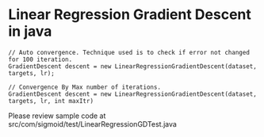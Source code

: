 # Linear Regression Gradient Descent in java

```
// Auto convergence. Technique used is to check if error not changed for 100 iteration.
GradientDescent descent = new LinearRegressionGradientDescent(dataset, targets, lr);

// Convergence By Max number of iterations.
GradientDescent descent = new LinearRegressionGradientDescent(dataset, targets, lr, int maxItr)
```

Please review sample code at src/com/sigmoid/test/LinearRegressionGDTest.java
